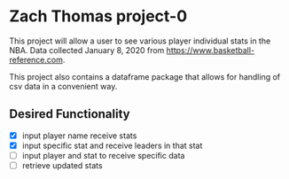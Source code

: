# Zach Thomas project-0
This project will allow a user to see various player individual stats in the NBA. Data collected January 8, 2020 from https://www.basketball-reference.com.

This project also contains a dataframe package that allows for handling of csv data in a convenient way.

## Desired Functionality
- [x] input player name receive stats
- [X] input specific stat and receive leaders in that stat
- [ ] input player and stat to receive specific data
- [ ] retrieve updated stats